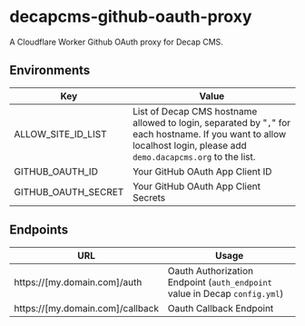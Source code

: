 # decapcms-github-oauth-proxy

A Cloudflare Worker Github OAuth proxy for Decap CMS.

## Environments

| Key                 | Value                                                                                                                                                                |
| ------------------- | -------------------------------------------------------------------------------------------------------------------------------------------------------------------- |
| ALLOW_SITE_ID_LIST  | List of Decap CMS hostname allowed to login, separated by "`,`" for each hostname. If you want to allow localhost login, please add `demo.dacapcms.org` to the list. |
| GITHUB_OAUTH_ID     | Your GitHub OAuth App Client ID                                                                                                                                      |
| GITHUB_OAUTH_SECRET | Your GitHub OAuth App Client Secrets                                                                                                                                 |


## Endpoints

| URL                              | Usage                                                                      |
| -------------------------------- | -------------------------------------------------------------------------- |
| https://[my.domain.com]/auth     | Oauth Authorization Endpoint (`auth_endpoint` value in Decap `config.yml`) |
| https://[my.domain.com]/callback | Oauth Callback Endpoint                                                    |
